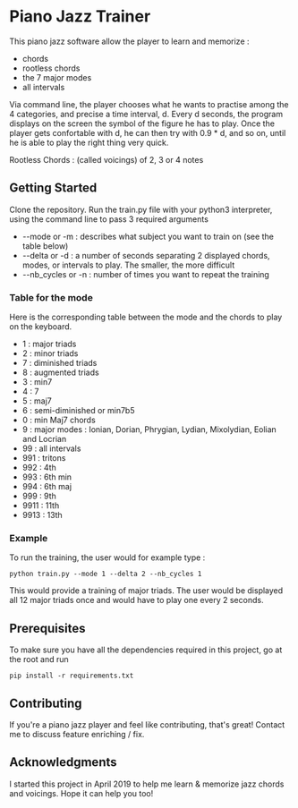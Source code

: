 # Piano Jazz Trainer

This piano jazz software allow the player to learn and memorize :
* chords
* rootless chords 
* the 7 major modes 
* all intervals

Via command line, the player chooses what he wants to practise among the 4 categories, and precise a time interval, d. 
Every d seconds, the program displays on the screen the symbol of the figure he has to play. 
Once the player gets confortable with d, he can then try with 0.9 * d, and so on, until he is able to play the right thing very quick.

Rootless Chords : (called voicings) of 2, 3 or 4 notes

## Getting Started

Clone the repository. Run the train.py file with your python3 interpreter, using the command line to pass 3 required arguments
* --mode or -m : describes what subject you want to train on (see the table below)
* --delta or -d : a number of seconds separating 2 displayed chords, modes, or intervals to play. The smaller, the more difficult
* --nb_cycles or -n : number of times you want to repeat the training

### Table for the mode

Here is the corresponding table between the mode and the chords to play on the keyboard.
* 1 : major triads
* 2 : minor triads
* 7 : diminished triads
* 8 : augmented triads
* 3 : min7
* 4 : 7
* 5 : maj7
* 6 : semi-diminished or min7b5
* 0 : min Maj7 chords
* 9 : major modes : Ionian, Dorian, Phrygian, Lydian, Mixolydian, Eolian and Locrian
* 99 : all intervals
* 991 : tritons
* 992 : 4th
* 993 : 6th min
* 994 : 6th maj
* 999 : 9th
* 9911 : 11th
* 9913 : 13th

### Example
To run the training, the user would for example type :
```
python train.py --mode 1 --delta 2 --nb_cycles 1
```
This would provide a training of major triads. The user would be displayed all 12 major triads once and would have to play one every 2 seconds.

## Prerequisites

To make sure you have all the dependencies required in this project, go at the root and run

```
pip install -r requirements.txt
```

## Contributing

If you're a piano jazz player and feel like contributing, that's great! Contact me to discuss feature enriching / fix.

## Acknowledgments

I started this project in April 2019 to help me learn & memorize jazz chords and voicings. Hope it can help you too!
